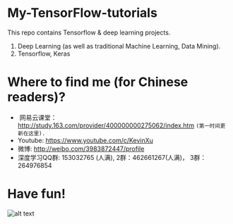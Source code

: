 # My-TensorFlow-tutorials
This repo contains Tensorflow & deep learning projects.
1. Deep Learning (as well as traditional Machine Learning, Data Mining).
2. Tensorflow, Keras
  
# Where to find me (for Chinese readers)?
*  网易云课堂：http://study.163.com/provider/400000000275062/index.htm `(第一时间更新在这里).`
*  Youtube: https://www.youtube.com/c/KevinXu 
*  微博: http://weibo.com/3983872447/profile
*  深度学习QQ群: 153032765 (人满),  2群：462661267(人满)， 3群：264976854



# Have fun!
![alt text](https://github.com/kevin28520/My-TensorFlow-tutorials/blob/master/01%20cats%20vs%20dogs/images/starry%20night%20dd3.jpg)


